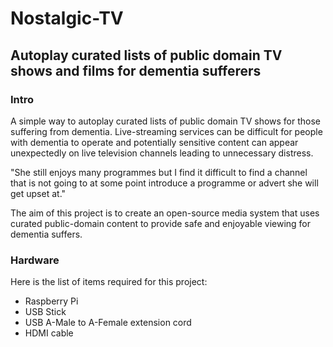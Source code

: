 Nostalgic-TV
=========================
<h2>Autoplay curated lists of public domain TV shows and films for dementia sufferers</h2>

<h3>Intro</h3>
A simple way to autoplay curated lists of public domain TV shows for those suffering from dementia.
Live-streaming services can be difficult for people with dementia to operate and potentially sensitive content can appear unexpectedly on live television channels leading to unnecessary distress. 

"She still enjoys many programmes but I find it difficult to find a channel that is not going to at some point introduce a programme or advert she will get upset at." 

The aim of this project is to create an open-source media system that uses curated public-domain content to provide safe and enjoyable viewing for dementia suffers. 

<h3>Hardware</h3>
Here is the list of items required for this project:

+ Raspberry Pi
+ USB Stick
+ USB A-Male to A-Female extension cord
+ HDMI cable
